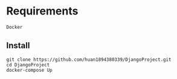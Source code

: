 # Requirements
```
Docker
```
## Install
```
git clone https://github.com/huan1894380339/DjangoProject.git
cd DjangoProject
docker-compose Up
```
